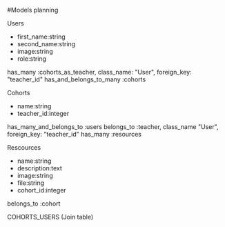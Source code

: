 #Models planning

Users
- first_name:string
- second_name:string
- image:string
- role:string

has_many :cohorts_as_teacher, class_name: "User", foreign_key: "teacher_id"
has_and_belongs_to_many :cohorts 

Cohorts
- name:string
- teacher_id:integer

has_many_and_belongs_to :users
belongs_to :teacher, class_name "User", foreign_key: "teacher_id"
has_many :resources

Rescources
- name:string
- description:text
- image:string
- file:string
- cohort_id:integer

belongs_to :cohort

COHORTS_USERS (Join table)

